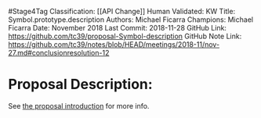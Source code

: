 #Stage4Tag
Classification: [[API Change]]
Human Validated: KW
Title: Symbol.prototype.description
Authors: Michael Ficarra
Champions: Michael Ficarra
Date: November 2018
Last Commit: 2018-11-28
GitHub Link: https://github.com/tc39/proposal-Symbol-description
GitHub Note Link: https://github.com/tc39/notes/blob/HEAD/meetings/2018-11/nov-27.md#conclusionresolution-12

# Proposal Description:
See [the proposal introduction](https://tc39.github.io/proposal-Symbol-description/) for more info.
